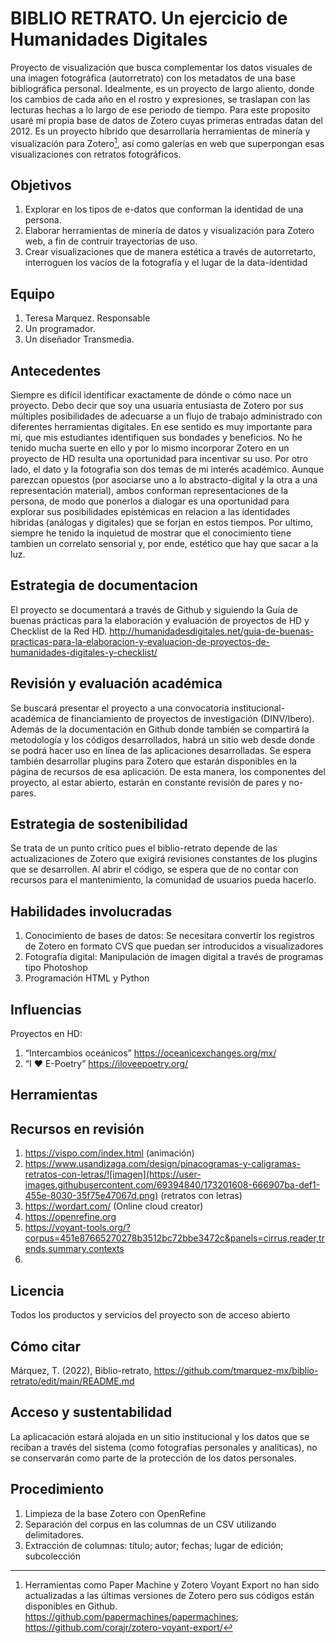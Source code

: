 # BIBLIO RETRATO. Un ejercicio de Humanidades Digitales

Proyecto de visualización que busca complementar los datos visuales de una imagen fotográfica (autorretrato) con los metadatos de una base bibliográfica personal. Idealmente, es un proyecto de largo aliento, donde los cambios de cada año en el rostro y expresiones, se traslapan con las lecturas hechas a lo largo de ese periodo de tiempo. Para este proposito usaré mi propia base de datos de Zotero cuyas primeras entradas datan del 2012. Es un proyecto híbrido que desarrollaría herramientas de minería y visualización para Zotero[^1], así como galerías en web que superpongan esas visualizaciones con retratos fotográficos.

[^1]: Herramientas como Paper Machine y Zotero Voyant Export no han sido actualizadas a las últimas versiones de Zotero pero sus códigos están disponibles en Github. https://github.com/papermachines/papermachines; https://github.com/corajr/zotero-voyant-export/

## Objetivos
1. Explorar en los tipos de e-datos que conforman la identidad de una persona.
2. Elaborar herramientas de minería de datos y visualización para Zotero web, a fin de contruir trayectorias de uso. 
3. Crear visualizaciones que de manera estética a través de autorretarto, interroguen los vacíos de la fotografía y el lugar de la data-identidad

## Equipo
1. Teresa Marquez. Responsable
2. Un programador.
3. Un diseñador Transmedia.
## Antecedentes
Siempre es difícil identificar exactamente de dónde o cómo nace un proyecto. Debo decir que soy una usuaria entusiasta  de Zotero por sus múltiples posibilidades de adecuarse a un flujo de trabajo administrado con diferentes herramientas digitales. En ese sentido es muy importante para mí, que mis estudiantes identifiquen sus bondades y beneficios. No he tenido mucha suerte en ello y por lo mismo incorporar Zotero en un proyecto de HD resulta una oportunidad para incentivar su uso.
Por otro lado, el dato y la fotografia son dos temas de mi interés académico. Aunque parezcan opuestos (por asociarse uno a lo abstracto-digital y la otra a una representación material), ambos conforman representaciones de la persona, de modo que ponerlos a dialogar es una oportunidad para explorar sus posibilidades epistémicas en relacion a las identidades hibridas (análogas y digitales) que se forjan en estos tiempos. Por ultimo, siempre he tenido la inquietud de mostrar que el conocimiento tiene tambien un correlato sensorial y, por ende, estético que hay que sacar a la luz.  
## Estrategia de documentacion
El proyecto se documentará a través de Github y siguiendo la Guía de buenas prácticas para la elaboración y evaluación de proyectos de HD y Checklist de la Red HD. http://humanidadesdigitales.net/guia-de-buenas-practicas-para-la-elaboracion-y-evaluacion-de-proyectos-de-humanidades-digitales-y-checklist/
## Revisión y evaluación académica
Se buscará presentar el proyecto a una convocatoria institucional-académica de financiamiento de proyectos de investigación (DINV/Ibero). Además de la documentación en Github donde también se compartirá la metodología y los códigos desarrollados, habrá un sitio web desde donde se podrá hacer uso en línea de las aplicaciones desarrolladas. Se espera también desarrollar plugins para Zotero que estarán disponibles en la página de recursos de esa aplicación. De esta manera, los componentes del proyecto, al estar abierto, estarán en constante revisión de pares y no-pares.
## Estrategia de sostenibilidad
Se trata de un punto crítico pues el biblio-retrato depende de las actualizaciones de Zotero que exigirá revisiones  constantes de los plugins que se desarrollen. Al abrir el código, se espera que de no contar con recursos para el mantenimiento, la comunidad de usuarios pueda hacerlo.
## Habilidades involucradas
1.	Conocimiento de bases de datos: Se necesitara convertir los registros de Zotero en formato CVS que puedan ser introducidos a visualizadores 
2.	Fotografía digital: Manipulación de imagen digital a través de programas tipo Photoshop
3.	Programación HTML y Python
## Influencias
Proyectos en HD: 
1. “Intercambios oceánicos” https://oceanicexchanges.org/mx/ 
2. “I ♥ E-Poetry” https://iloveepoetry.org/
## Herramientas




## Recursos en revisión
1. https://vispo.com/index.html  (animación)
2. https://www.usandizaga.com/design/pinacogramas-y-caligramas-retratos-con-letras/![imagen](https://user-images.githubusercontent.com/69394840/173201608-666907ba-def1-455e-8030-35f75e47067d.png) (retratos con letras)
3. https://wordart.com/  (Online cloud creator)
4. https://openrefine.org
5. https://voyant-tools.org/?corpus=451e87665270278b3512bc72bbe3472c&panels=cirrus,reader,trends,summary,contexts
6.
## Licencia
Todos los productos y servicios del proyecto son de acceso abierto
## Cómo citar
Márquez, T. (2022), Biblio-retrato, https://github.com/tmarquez-mx/biblio-retrato/edit/main/README.md
## Acceso y sustentabilidad
La aplicacación estará alojada en un sitio institucional y los datos que se reciban a través del sistema (como fotografías personales y analíticas), no se conservarán como parte de la protección de los datos personales.
## Procedimiento
1. Limpieza de la base Zotero con OpenRefine 
2. Separación del corpus en las columnas de un CSV utilizando delimitadores.
3. Extracción de columnas: título; autor; fechas; lugar de edición; subcolección


